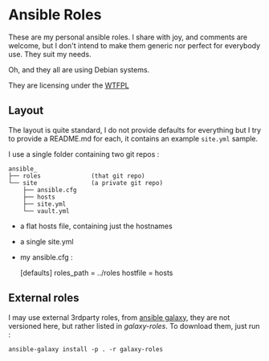 Ansible Roles
=============

These are my personal ansible roles. I share with joy, and comments are welcome,
but I don't intend to make them generic nor perfect for everybody use. They suit
my needs.

Oh, and they all are using Debian systems.

They are licensing under the [WTFPL](http://www.wtfpl.net/txt/copying/)


Layout
------

The layout is quite standard, I do not provide defaults for everything but I try
to provide a README.md for each, it contains an example `site.yml` sample.


I use a single folder containing two git repos :

    ansible_
    ├── roles              (that git repo)
    └── site               (a private git repo)
        ├── ansible.cfg
        ├── hosts
        ├── site.yml
        └── vault.yml


 - a flat hosts file, containing just the hostnames
 - a single site.yml
 - my ansible.cfg :

    [defaults]
    roles_path = ../roles
    hostfile = hosts


External roles
--------------

I may use external 3rdparty roles, from [ansible galaxy](https://galaxy.ansible.com/), they are not versioned here, but rather listed in *galaxy-roles*. To download them, just run :

    ansible-galaxy install -p . -r galaxy-roles
